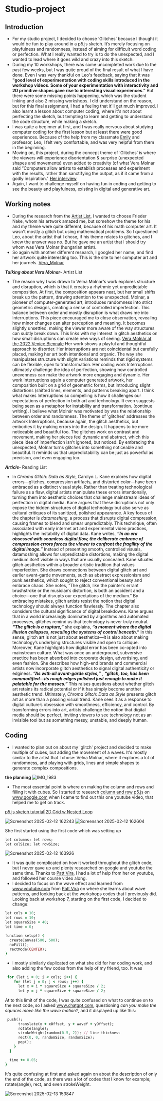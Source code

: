 # Studio-project

## Introduction
- For my studio project, I decided to choose ‘Glitches’ because I thought it would be fun to play around in a p5.js sketch. It’s merely focusing on playfulness and randomness, instead of aiming for difficult word coding or perfection. What I really wanted to try is to do the unexpected, and I wanted to lead where it goes wild and crazy into this sketch. 
- During my 10 workshops, there was some uncompleted work due to the past few weeks, but I was quite proud of the final result of what I have done. Even I was very thankful on Leo's feedback, saying that it was **"good level of experimentation with coding skills introduced in the workshop videos. Some of your experimentation with interactivity and 2D primitive shapes gave rise to interesting visual experiences."** But there were some missing points happening, which was the student linking and also 2 missing workshops. I did understand on the reason, but for this final assignment, I had a feeling that it'll get much improved. I also learnt a lesson about computer coding, where it's not about perfecting the sketch, but tempting to learn and getting to understand the code structure, while making a sketch. 
- I was quite a beginner at first, and I was really nervous about studying computer coding for the first lesson but at least there were good experiences. Because of the help from my classmate [Emily](https://github.com/mremily9) and professor, Leo, I felt very comfortable, and was very helpful from them in the beginning.
- Moving on, this project, during the concept theme of ‘Glitches’ is where the viewers will experience disorientation & surprise (unexpected shapes and movements) even added to creativity (of what Vera Molnar said “Computers allow artists to establish processes and experiment with the results, rather than sanctifying the output, as if it came from a godly inspiration." [Her interview](https://www.rightclicksave.com/article/an-interview-with-vera-molnar)
- Again, I want to challenge myself on having fun in coding and getting to see the beauty and playfulness, existing in digital and generative art. 

## Working notes
- During the research from the [Artist List](https://canvas.auckland.ac.nz/courses/121821/pages/artist-list), I wanted to choose Frieder Nake, whom his artwork amazed me, but somehow the theme for his and my theme were quite different, because of his math computer art. It wasn't mostly a glitch but using mathematical problems. So I questioned Leo, about the artist that I chose, if his theme relates to glitches, and I knew the answer was no. But he gave me an artist that I should try whom was Vera Molnar (hungarian artist).
- So again with another different research, I googled her name, and find her artwork quite interesting too. This is the site to her computer art and her journels. [Vera_Molnar](http://www.veramolnar.com/)

**_Talking about Vera Molnar_**- Artist List
- The reason why I was drawn to Velna Molnar's work explores structure and disruption, which is that it creates a rhythmic yet unpredictable composition. At first, the composition appears neat, but her small shifts break up the pattern, drawing attention to the unexpected. Molnar, a pioneer of computer-generated art, introduces randomness into strict geometric designs, creating a sense of controlled imperfection. This balance between order and mostly disruption is what draws me into Interruptions. This piece encouraged me to close observation, revealing how minor changes can alter perception and meaning. It becomes slightly unsettled, making the viewer more aware of the way structures can subtly break down. This links with my interest in glitch aesthetics on how small disruptions can create new ways of seeing.
[Vera Molnár at the 2022 Venice Biennale](https://magazine.artland.com/vera-molnar/#:~:text=Vera%20Moln%C3%A1r%20at%20the%202022%20Venice%20Biennale&text=Moln%C3%A1r%20wrote%20an%20algorithm%20that,shapes%20collide%20and%20generating%20friction.) Her work shows a playful and thoughtful approach to disorder. Her interruptions are not coincidental but carefully placed, making her art both intentional and organic. The way she manipulates structure with slight variations reminds that rigid systems can be flexible, open to transformation. Her coding work Interruptions ultimately challenge the idea of perfection, showing how controlled unevenness can make the artwork more engaging and dynamic. Her work Interruptions again a computer generated artwork, her composition built on a grid of geometric forms, but introducing slight distortions (shifted lines, elements, and patterns breaking apart. I think what makes Interruptions so compelling is how it challenges our expectations of perfection in both art and technology. It even suggests being seen as a metaphor for instability and transformation. (continue writing). I believe what Molnár was motivated by was the relationship between order and randomness. The theme of 'glitches' addresses the artwork Interruptions, because again, the glitch aesthetics, but embodies it by making errors into the design. It happens to be more noticeable and beautiful too. The glitches work on contrast and movement, making her pieces feel dynamic and abstract, which this piece idea of imperfection isn't ignored, but noticed. By embracing the unexpected, Molnar turns glitches into something noticeable and beautiful. It reminds us that unpredictability can be just as powerful as precision, and even engaging too.


**_Article_**- Reading List
- In *Chroma Glitch: Data as Style*, Carolyn L. Kane explores how digital errors—glitches, compression artifacts, and distorted color—have been embraced as a distinct visual style. Rather than treating technological failure as a flaw, digital artists manipulate these errors intentionally, turning them into aesthetic choices that challenge mainstream ideas of perfection in digital media. Kane argues that these disruptions not only expose the hidden structures of digital technology but also serve as cultural critiques of its sanitized, polished appearance. A key focus of the chapter is *datamoshing*, a process that disrupts digital compression, causing frames to blend and smear unpredictably. This technique, often associated with early internet art and experimental video practices, highlights the instability of digital data. Kane writes, _**“In an era obsessed with seamless digital flow, the deliberate embrace of compression errors forces the viewer to confront the fragility of the digital image.”**_ Instead of presenting smooth, controlled visuals, datamoshing allows for unpredictable distortions, making the digital medium itself visible in ways that are usually concealed.
Kane situates glitch aesthetics within a broader artistic tradition that values imperfection. She draws connections between digital glitch art and earlier avant-garde movements, such as abstract expressionism and punk aesthetics, which sought to reject conventional beauty and embrace chaos. She notes, “The glitch, like the painter’s errant brushstroke or the musician’s distortion, is both an accident and a choice—one that disrupts our expectations of the medium.” By embracing mistakes, glitch artists resist the notion that digital technology should always function flawlessly.
The chapter also considers the cultural significance of digital breakdowns. Kane argues that in a world increasingly dominated by algorithms and automated processes, glitches remind us that technology is never truly neutral. _**“The glitch is a rupture,”**_ she explains, _**“a moment where the digital illusion collapses, revealing the systems of control beneath.”**_ In this sense, glitch art is not just about aesthetics—it is also about making technology’s underlying structures visible and open to critique.
Moreover, Kane highlights how digital error has been co-opted into mainstream culture. What was once an underground, subversive practice has been absorbed into corporate design, advertising, and even fashion. She describes how high-end brands and commercial artists now incorporate glitch aesthetics to signal digital authenticity or edginess. _**“As with all avant-garde styles,”**_ , _**“glitch, too, has been commodified—its rough edges polished just enough to make it palatable for the masses.”**_ This raises questions about whether glitch art retains its radical potential or if it has simply become another aesthetic trend.
Ultimately, *Chroma Glitch: Data as Style* presents glitch art as more than a passing visual trend. Kane sees it as a response to digital culture’s obsession with smoothness, efficiency, and control. By transforming errors into art, artists challenge the notion that digital media should be perfect, inviting viewers to see technology not as an invisible tool but as something messy, unstable, and deeply human.





## Coding
- I wanted to plan out on about my 'glitch' project and decided to make multiple of cubes, but adding the movement of a waves. It's mostly similar to the artist that I chose: Velna Molnar, where it explores a lot of randomness, and playing with grids, lines and simple shapes to generate complex compositions. 

**the planning**
![IMG_1983](https://github.com/user-attachments/assets/3467d774-fe04-4088-95e0-0491b890f475)
- The most essential point is where on making the column and rows and filling it with cubes. So I started to research [column and row p5.js](https://www.google.com/search?q=column+and+row+p5.js&rlz=1C1GCEA_enNZ1149&oq=column+and+row+p5.js&gs_lcrp=EgZjaHJvbWUyCQgAEEUYORigATIHCAEQIRigATIHCAIQIRiPAjIHCAMQIRiPAtIBCDM5OTFqMGo3qAIAsAIA&sourceid=chrome&ie=UTF-8)
on www.google.com when I came to find out this one youtube video, that helped me to get on track. 

[p5.js sketch tutorial|2D Grid w Nested Loop](https://www.youtube.com/watch?v=UKxB2j4h7Ag)

![Screenshot 2025-02-12 162243](https://github.com/user-attachments/assets/05296ab1-d26c-480b-bbae-38aaf35e55c7)
![Screenshot 2025-02-12 162604](https://github.com/user-attachments/assets/7850e0cc-bcd8-482e-80ba-bf293b97f31e)

She first started using the first code which was setting up
```ruby
let columns; let rows;
let colSize; let rowSize;
```
![Screenshot 2025-02-12 163926](https://github.com/user-attachments/assets/5cd2d3e6-6789-4af0-8a07-70f3b18edab9)
- It was quite complicated on how it worked throughout the glitch code, but I never gave up and plenty researched on google and youtube the same time. Thanks to [Patt Vira](https://www.youtube.com/@pattvira), I had a lot of help from her on youtube, and followed her course video along.
- I decided to focus on the wave effect and learned from www.youtube.com from [Patt Vira](https://www.youtube.com/@pattvira) on where she learns about wave patterns, and looking back at the workshops codes that I previously did. Looking back at workshop 7, starting on the first code, I decided to change:
```ruby
let cols = 10;  
let rows = 10;  
let squareSize = 40; 
let time = 0; 

function setup() {
  createCanvas(500, 500);
  noFill(); 
  rectMode(CENTER);
}
```
- I mostly similarly duplicated on what she did for her coding work, and also adding the few codes from the help of my friend, too. It was
```ruby
 for (let i = 0; i < cols; i++) {
    for (let j = 0; j < rows; j++) {
      let x = i * squareSize + squareSize / 2;
      let y = j * squareSize + squareSize / 2;
```
At to this limit of the code, I was quite confused on what to continue on to the next code, so I asked www.chatgpt.com, questioning _can you make the squares move like the wave motion?_, and it displayed up like this:
```ruby
 push();
      translate(x + xOffset, y + waveY + yOffset);
      rotate(angle);
      strokeWeight(random(0.5, 2)); // line thickness
      rect(0, 0, randomSize, randomSize);
      pop();
    }
  }

  time += 0.05; 
}
```
It's quite confusing at first and asked again on about the description of only the end of the code, as there was a lot of codes that I know for example; rotate(angle), rect, and even strokeWeight.

![Screenshot 2025-02-13 153847](https://github.com/user-attachments/assets/b8a5387d-c49d-4bd8-9fcb-05ffd7c92fd8)

 
